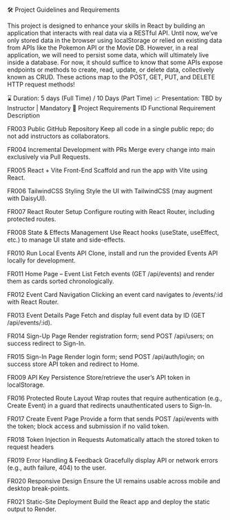 🛠️ Project Guidelines and Requirements


This project is designed to enhance your skills in React by building an application that interacts with real data via a RESTful API. Until now, we’ve only stored data in the browser using localStorage or relied on existing data from APIs like the Pokemon API or the Movie DB. However, in a real application, we will need to persist some data, which will ultimately live inside a database. For now, it should suffice to know that some APIs expose endpoints or methods to create, read, update, or delete data, collectively known as CRUD. These actions map to the POST, GET, PUT, and DELETE HTTP request methods!

⌛ Duration: 5 days (Full Time) / 10 Days (Part Time)
📈 Presentation: TBD by Instructor | Mandatory
📝 Project Requirements
ID	Functional Requirement	Description

FR003	Public GitHub Repository	Keep all code in a single public repo; do not add instructors as collaborators.

FR004	Incremental Development with PRs	Merge every change into main exclusively via Pull Requests.

FR005	React + Vite Front-End	Scaffold and run the app with Vite using React.

FR006	TailwindCSS Styling	Style the UI with TailwindCSS (may augment with DaisyUI).

FR007	React Router Setup	Configure routing with React Router, including protected routes.

FR008	State & Effects Management	Use React hooks (useState, useEffect, etc.) to manage UI state and side-effects.

FR010	Run Local Events API	Clone, install and run the provided Events API locally for development.

FR011	Home Page – Event List	Fetch events (GET /api/events) and render them as cards sorted chronologically.

FR012	Event Card Navigation	Clicking an event card navigates to /events/:id with React Router.

FR013	Event Details Page	Fetch and display full event data by ID (GET /api/events/:id).

FR014	Sign-Up Page	Render registration form; send POST /api/users; on success redirect to Sign-In.

FR015	Sign-In Page	Render login form; send POST /api/auth/login; on success store API token and redirect to Home.

FR009	API Key Persistence	Store/retrieve the user’s API token in localStorage.

FR016	Protected Route Layout	Wrap routes that require authentication (e.g., Create Event) in a guard that redirects unauthenticated users to Sign-In.

FR017	Create Event Page	Provide a form that sends POST /api/events with the token; block access and submission if no valid token.

FR018	Token Injection in Requests	Automatically attach the stored token to request headers

FR019	Error Handling & Feedback	Gracefully display API or network errors (e.g., auth failure, 404) to the user.

FR020	Responsive Design	Ensure the UI remains usable across mobile and desktop break-points.

FR021	Static-Site Deployment	Build the React app and deploy the static output to Render.
